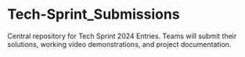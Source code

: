# Tech-Sprint_Submissions
Central repository for Tech Sprint 2024 Entries. Teams will submit their solutions, working video demonstrations, and project documentation.
